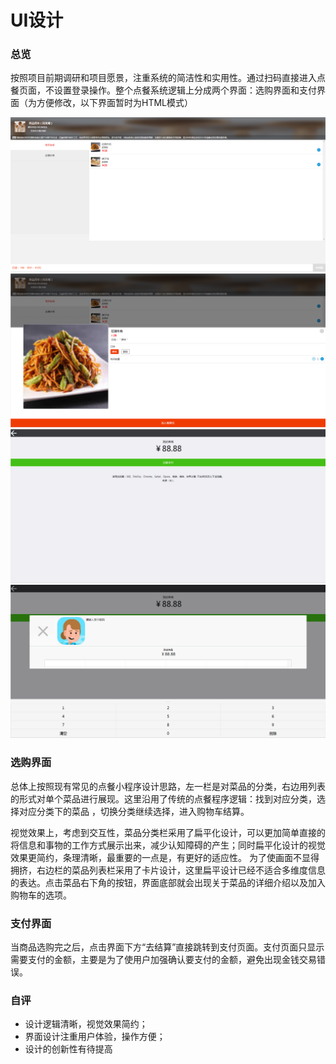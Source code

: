 # **UI设计** 

### 总览

按照项目前期调研和项目愿景，注重系统的简洁性和实用性。通过扫码直接进入点餐页面，不设置登录操作。整个点餐系统逻辑上分成两个界面：选购界面和支付界面（为方便修改，以下界面暂时为HTML模式）

![UI_choose](img/UI_diagram/choose1.png)
![UI_choose](img/UI_diagram/choose2.png)
![UI_pay](img/UI_diagram/pay1.png)
![UI_pay](img/UI_diagram/pay2.png)
### 选购界面

总体上按照现有常见的点餐小程序设计思路，左一栏是对菜品的分类，右边用列表的形式对单个菜品进行展现。这里沿用了传统的点餐程序逻辑：找到对应分类，选择对应分类下的菜品 ，切换分类继续选择，进入购物车结算。

视觉效果上，考虑到交互性，菜品分类栏采用了扁平化设计，可以更加简单直接的将信息和事物的工作方式展示出来，减少认知障碍的产生；同时扁平化设计的视觉效果更简约，条理清晰，最重要的一点是，有更好的适应性。
为了使画面不显得拥挤，右边栏的菜品列表栏采用了卡片设计，这里扁平设计已经不适合多维度信息的表达。点击菜品右下角的按钮，界面底部就会出现关于菜品的详细介绍以及加入购物车的选项。


### 支付界面

当商品选购完之后，点击界面下方“去结算”直接跳转到支付页面。支付页面只显示需要支付的金额，主要是为了使用户加强确认要支付的金额，避免出现金钱交易错误。


### 自评

- 设计逻辑清晰，视觉效果简约；
- 界面设计注重用户体验，操作方便；
- 设计的创新性有待提高